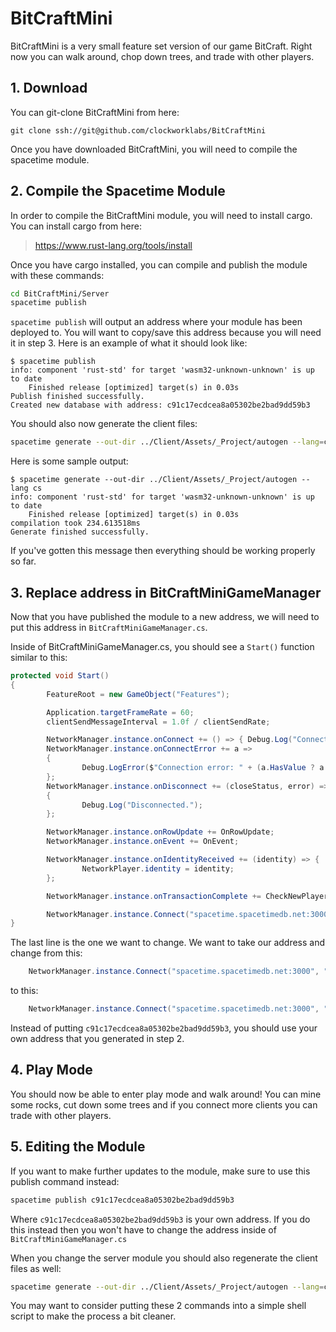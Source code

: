 # BitCraftMini

BitCraftMini is a very small feature set version of our game BitCraft. Right now you can walk around, chop down trees, and trade with other players.

## 1. Download

You can git-clone BitCraftMini from here:

```
git clone ssh://git@github.com/clockworklabs/BitCraftMini
```

Once you have downloaded BitCraftMini, you will need to compile the spacetime module.

## 2. Compile the Spacetime Module

In order to compile the BitCraftMini module, you will need to install cargo. You can install cargo from here:

 > https://www.rust-lang.org/tools/install

Once you have cargo installed, you can compile and publish the module with these commands:

```bash
cd BitCraftMini/Server
spacetime publish
```

`spacetime publish` will output an address where your module has been deployed to. You will want to copy/save this address because you will need it in step 3. Here is an example of what it should look like:

```
$ spacetime publish
info: component 'rust-std' for target 'wasm32-unknown-unknown' is up to date
    Finished release [optimized] target(s) in 0.03s
Publish finished successfully.
Created new database with address: c91c17ecdcea8a05302be2bad9dd59b3
```

You should also now generate the client files:

```bash
spacetime generate --out-dir ../Client/Assets/_Project/autogen --lang=cs
```

Here is some sample output:

```
$ spacetime generate --out-dir ../Client/Assets/_Project/autogen --lang cs
info: component 'rust-std' for target 'wasm32-unknown-unknown' is up to date
    Finished release [optimized] target(s) in 0.03s
compilation took 234.613518ms
Generate finished successfully.
```

If you've gotten this message then everything should be working properly so far.

## 3. Replace address in BitCraftMiniGameManager

Now that you have published the module to a new address, we will need to put this address in `BitCraftMiniGameManager.cs`.

Inside of BitCraftMiniGameManager.cs, you should see a `Start()` function similar to this:

```cs
protected void Start() 
{       
        FeatureRoot = new GameObject("Features");

        Application.targetFrameRate = 60;
        clientSendMessageInterval = 1.0f / clientSendRate;

        NetworkManager.instance.onConnect += () => { Debug.Log("Connected."); };
        NetworkManager.instance.onConnectError += a => 
        {
                Debug.LogError($"Connection error: " + (a.HasValue ? a.Value.ToString() : "Null"));
        };      
        NetworkManager.instance.onDisconnect += (closeStatus, error) =>
        {
                Debug.Log("Disconnected.");
        };      

        NetworkManager.instance.onRowUpdate += OnRowUpdate;
        NetworkManager.instance.onEvent += OnEvent;

        NetworkManager.instance.onIdentityReceived += (identity) => {
                NetworkPlayer.identity = identity;
        };

        NetworkManager.instance.onTransactionComplete += CheckNewPlayer;

        NetworkManager.instance.Connect("spacetime.spacetimedb.net:3000", "bitcraftmini");
}
```

The last line is the one we want to change. We want to take our address and change from this:

```cs
	NetworkManager.instance.Connect("spacetime.spacetimedb.net:3000", "bitcraftmini");
```

to this:

```cs
	NetworkManager.instance.Connect("spacetime.spacetimedb.net:3000", "c91c17ecdcea8a05302be2bad9dd59b3");
```

Instead of putting `c91c17ecdcea8a05302be2bad9dd59b3`, you should use your own address that you generated in step 2.

## 4. Play Mode

You should now be able to enter play mode and walk around! You can mine some rocks, cut down some trees and if you connect more clients you can trade with other players.


## 5. Editing the Module

If you want to make further updates to the module, make sure to use this publish command instead:

```bash
spacetime publish c91c17ecdcea8a05302be2bad9dd59b3
``` 

Where `c91c17ecdcea8a05302be2bad9dd59b3` is your own address. If you do this instead then you won't have to change the address inside of `BitCraftMiniGameManager.cs`

When you change the server module you should also regenerate the client files as well:

```bash
spacetime generate --out-dir ../Client/Assets/_Project/autogen --lang=cs
```

You may want to consider putting these 2 commands into a simple shell script to make the process a bit cleaner.
